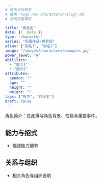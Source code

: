 ```yaml
---
# 角色百科原型
# 使用：hugo new characters/<slug>.md
# 字段按需填写

title: "角色名"
date: {{ .Date }}
type: "character"
series: "所属作品/世界观"
alias: ["别名1", "别名2"]
image: "/images/characters/example.jpg"
power_level: "A"
abilities:
  - "能力1"
  - "能力2"
attributes:
  gender: ""
  age: ""
  height: ""
  weight: ""
tags: ["角色", "作品名"]
draft: false
---
```


角色简介：在此撰写角色背景、性格与重要事件。

## 能力与招式
- 描述能力细节

## 关系与组织
- 相关角色与组织说明